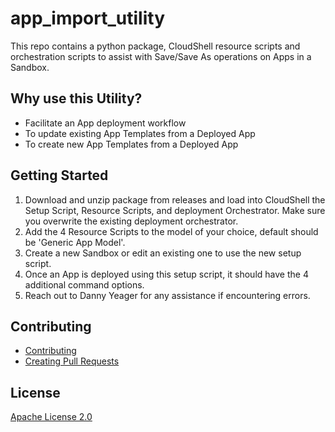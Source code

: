 # app_import_utility

This repo contains a python package, CloudShell resource scripts and orchestration scripts to assist with Save/Save As operations on Apps in a Sandbox.


## Why use this Utility?

* Facilitate an App deployment workflow
* To update existing App Templates from a Deployed App
* To create new App Templates from a Deployed App


## Getting Started

1. Download and unzip package from releases and load into CloudShell the Setup Script, Resource Scripts, and deployment Orchestrator. Make sure you overwrite the existing deployment orchestrator.
4. Add the 4 Resource Scripts to the model of your choice, default should be 'Generic App Model'.
5. Create a new Sandbox or edit an existing one to use the new setup script.
6. Once an App is deployed using this setup script, it should have the 4 additional command options.
7. Reach out to Danny Yeager for any assistance if encountering errors.


## Contributing

* [Contributing](contributing.md)
* [Creating Pull Requests]()


## License
[Apache License 2.0](https://github.com/QualiSystemsLab/app_import_utility/blob/master/LICENSE)
